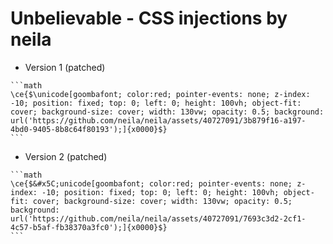 # Unbelievable - CSS injections by neila

- Version 1 (patched)
````
```math
\ce{$\unicode[goombafont; color:red; pointer-events: none; z-index: -10; position: fixed; top: 0; left: 0; height: 100vh; object-fit: cover; background-size: cover; width: 130vw; opacity: 0.5; background: url('https://github.com/neila/neila/assets/40727091/3b879f16-a197-4bd0-9405-8b8c64f80193');]{x0000}$}
```
````
- Version 2 (patched)
````
```math
\ce{$&#x5C;unicode[goombafont; color:red; pointer-events: none; z-index: -10; position: fixed; top: 0; left: 0; height: 100vh; object-fit: cover; background-size: cover; width: 130vw; opacity: 0.5; background: url('https://github.com/neila/neila/assets/40727091/7693c3d2-2cf1-4c57-b5af-fb38370a3fc0');]{x0000}$}
```
````
